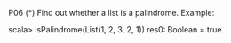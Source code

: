 P06 (*) Find out whether a list is a palindrome.
Example:

scala> isPalindrome(List(1, 2, 3, 2, 1))
res0: Boolean = true
